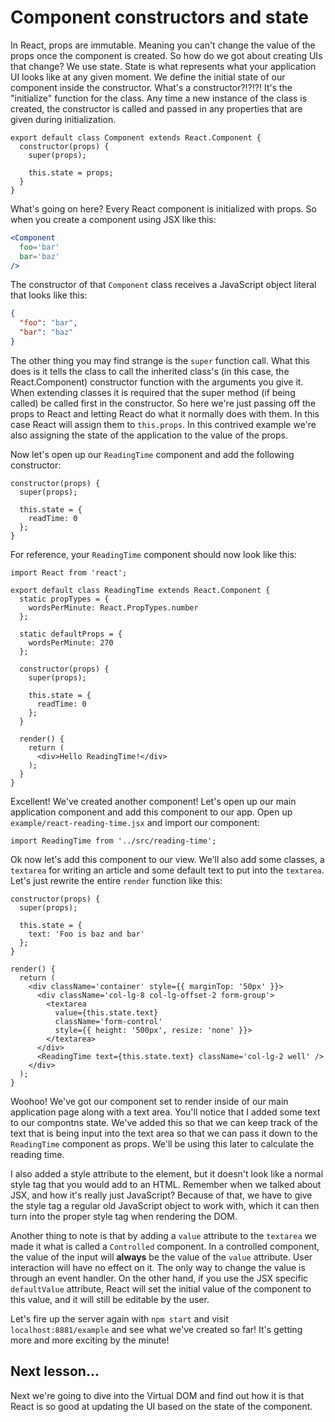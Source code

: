 # Component constructors and state

In React, props are immutable. Meaning you can't change the value of the props
once the component is created. So how do we got about creating UIs
that change? We use state. State is what represents what your application
UI looks like at any given moment. We define the initial state of our component
inside the constructor. What's a constructor?!?!?! It's the "initialize"
function for the class. Any time a new instance of the class is created, the
constructor is called and passed in any properties that are given during
initialization.
```es6
export default class Component extends React.Component {
  constructor(props) {
    super(props);

    this.state = props;
  }
}
```

What's going on here? Every React component is initialized with props. So when
you create a component using JSX like this:
```jsx
<Component
  foo='bar'
  bar='baz'
/>
```

The constructor of that `Component` class receives a JavaScript object literal
that looks like this:
```json
{
  "foo": "bar",
  "bar": "baz"
}
```

The other thing you may find strange is the `super` function call. What this
does is it tells the class to call the inherited class's (in this case, the
React.Component) constructor function with the arguments you give it. When
extending classes it is required that the super method (if being called)
be called first in the constructor. So here we're just passing
off the props to React and letting React do what it normally does with them.
In this case React will assign them to `this.props`. In this contrived example
we're also assigning the state of the application to the value of the props.

Now let's open up our `ReadingTime` component and add the following
constructor:
```es6
constructor(props) {
  super(props);

  this.state = {
    readTime: 0
  };
}
```

For reference, your `ReadingTime` component should now look like this:
```es6
import React from 'react';

export default class ReadingTime extends React.Component {
  static propTypes = {
    wordsPerMinute: React.PropTypes.number
  };

  static defaultProps = {
    wordsPerMinute: 270
  };

  constructor(props) {
    super(props);

    this.state = {
      readTime: 0
    };
  }

  render() {
    return (
      <div>Hello ReadingTime!</div>
    );
  }
}
```

Excellent! We've created another component! Let's open up our main application
component and add this component to our app. Open up `example/react-reading-time.jsx`
and import our component:
```es6
import ReadingTime from '../src/reading-time';
```

Ok now let's add this component to our view. We'll also add some classes,
a `textarea` for writing an article and some default text to put into the `textarea`.
Let's just rewrite the entire `render` function like this:
```es6
constructor(props) {
  super(props);

  this.state = {
    text: 'Foo is baz and bar'
  };
}

render() {
  return (
    <div className='container' style={{ marginTop: '50px' }}>
      <div className='col-lg-8 col-lg-offset-2 form-group'>
        <textarea
          value={this.state.text}
          className='form-control'
          style={{ height: '500px', resize: 'none' }}>
        </textarea>
      </div>
      <ReadingTime text={this.state.text} className='col-lg-2 well' />
    </div>
  );
}
```

Woohoo! We've got our component set to render inside of our main application
page along with a text area. You'll notice that I added some text to our
compontns state. We've added this so that we can keep track of the text that
is being input into the text area so that we can pass it down to the
`ReadingTime` component as props. We'll be using this later to calculate the
reading time.

I also added a style attribute to the element, but it doesn't look like a normal
style tag that you would add to an HTML. Remember when we talked about JSX,
and how it's really just JavaScript? Because of that, we have to give the
style tag a regular old JavaScript object to work with, which it can then
turn into the proper style tag when rendering the DOM.

Another thing to note is that by adding a `value` attribute to the `textarea`
we made it what is called a `Controlled` component. In a controlled component,
the value of the input will **always** be the value of the `value` attribute.
User interaction will have no effect on it. The only way to change the value
is through an event handler. On the other hand, if you use the JSX specific
`defaultValue` attribute, React will set the initial value of the component
to this value, and it will still be editable by the user.

Let's fire up the server again with `npm start` and visit `localhost:8881/example`
and see what we've created so far! It's getting more and more exciting by the
minute!

## Next lesson...

Next we're going to dive into the Virtual DOM and find out how it is that
React is so good at updating the UI based on the state of the component.
